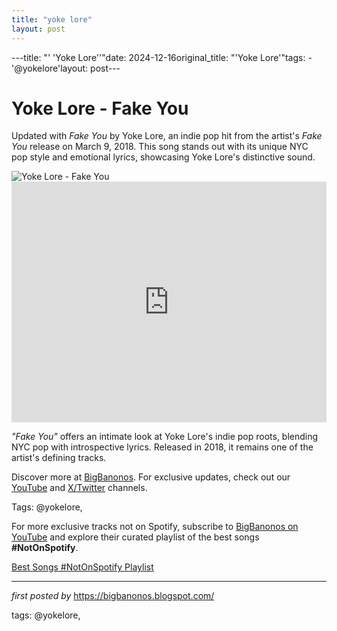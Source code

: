 ```yaml
---
title: "yoke lore"
layout: post
---
```

---title: "' 'Yoke Lore''"date: 2024-12-16original_title: "'Yoke Lore'"tags:  - '@yokelore'layout: post---<!-- Title of the Post --><h1 >Yoke Lore - Fake You</h1> <!-- Introductory Text --><p >Updated with *Fake You* by Yoke Lore, an indie pop hit from the artist's *Fake You* release on March 9, 2018. This song stands out with its unique NYC pop style and emotional lyrics, showcasing Yoke Lore's distinctive sound.</p> <!-- Featured Image --><div > <img src="https://www.billboard.com/wp-content/uploads/media/yoke-lore-fake-you-vid-2018-billboard-1548.jpg?w=942&h=623&crop=1" alt="Yoke Lore - Fake You" /></div> <!-- YouTube Video Embed --><div > <iframe width="100%" height="385" src="https://www.youtube.com/embed/ttKahjcT2M0" title="Yoke Lore - 'Fake You' (Official Music Video)" frameborder="0" allow="accelerometer; autoplay; clipboard-write; encrypted-media; gyroscope; picture-in-picture; web-share" referrerpolicy="strict-origin-when-cross-origin" allowfullscreen></iframe></div> <!-- Song Information --><div > <p><em>"Fake You"</em> offers an intimate look at Yoke Lore's indie pop roots, blending NYC pop with introspective lyrics. Released in 2018, it remains one of the artist's defining tracks.</p></div> <!-- Footer Links --><div > <p>Discover more at <a href="https://bigbanonos.blogspot.com/" target="_blank">BigBanonos</a>. For exclusive updates, check out our <a href="https://www.youtube.com/@BigBanonos" target="_blank">YouTube</a> and <a href="https://x.com/bigbanonos" target="_blank">X/Twitter</a> channels.</p></div> <!-- Tags --><p >Tags: @yokelore,</p><!--Subscribe and Playlist Links--><div>    <p>For more exclusive tracks not on Spotify, subscribe to <a href="https://www.youtube.com/@BigBanonos" target="_blank">BigBanonos on YouTube</a> and explore their curated playlist of the best songs <strong>#NotOnSpotify</strong>.</p>    <p><a href="https://www.youtube.com/playlist?list=PLtuNtuTatqI0kFahUCbtbfenC_ET5O_tr" target="_blank">Best Songs #NotOnSpotify Playlist<br /></a></p></div><hr /><p><em>first posted by</em> <a href="https://bigbanonos.blogspot.com/" rel="noopener" target="_new">https://bigbanonos.blogspot.com/</a></p><p>tags: @yokelore,</p>